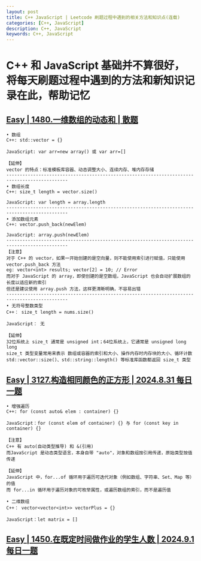 ```yaml
---
layout: post
title: C++ JavaScript | Leetcode 刷题过程中遇到的相关方法和知识点(连载)
categories: [C++, JavaScript]
description: C++, JavaScript
keywords: C++, JavaScript
---
```


# C++ 和 JavaScript 基础并不算很好，将每天刷题过程中遇到的方法和新知识记录在此，帮助记忆

## <a href="https://leetcode.cn/problems/running-sum-of-1d-array/" target="_blank">Easy | 1480.一维数组的动态和 | 散题</a>

```
• 数组
C++: std::vector = {} 

JavaScript: var arr=new array() 或 var arr=[]

【延伸】
vector 的特点：标准模板库容器、动态调整大小、连续内存、堆内存存储
---------------------------------------------------------------------------------------------
• 数组长度
C++: size_t length = vector.size()

JavaScript: var length = array.length
---------------------------------------------------------------------------------------------
• 添加数组元素
C++: vector.push_back(newElem)

JavaScript: array.push(newElem)
---------------------------------------------------------------------------------------------
【注意】
对于 C++ 的 vector，如果一开始创建的是空向量，则不能使用索引进行赋值，只能使用 vector.push_back 方法
eg: vector<int> results; vector[2] = 10; // Error
而对于 JavaScript 的 array，即使创建的是空数组，JavaScript 也会自动扩展数组的长度以适应新的索引
但还是建议使用 array.push 方法，这样更清晰明确，不容易出错
---------------------------------------------------------------------------------------------
• 无符号整数类型
C++： size_t length = nums.size()

JavaScript： 无

【延伸】
32位系统上 size_t 通常是 unsigned int；64位系统上，它通常是 unsigned long long
size_t 类型变量常用来表示 数组或容器的索引和大小、操作内存时内存块的大小、循环计数
std::vector::size()、std::string::length() 等标准库函数都返回 size_t 类型
```

## <a href="https://leetcode.cn/problems/make-a-square-with-the-same-color/" target="_blank">Easy | 3127.构造相同颜色的正方形 | 2024.8.31 每日一题</a>

```
• 增强遍历
C++: for (const auto& elem : container) {}

JavaScript：for (const elem of container) {} 与 for (const key in container) {}

【注意】
C++ 有 auto(自动类型推导) 和 &(引用)
而JavaScript 是动态类型语言，本身自带 "auto"，对象和数组按引用传递，原始类型按值传递

【延伸】
JavaScript 中，for...of 循环用于遍历可迭代对象（例如数组、字符串、Set、Map 等）的值
而 for...in 循环用于遍历对象的可枚举属性，或遍历数组的索引，而不是遍历值
```
```
• 二维数组
C++： vector<vector<int>> vectorPlus = {}

JavaScript：let matrix = []
```

## <a href="https://leetcode.cn/problems/running-sum-of-1d-array/" target="_blank">Easy | 1450.在既定时间做作业的学生人数 | 2024.9.1 每日一题</a>
